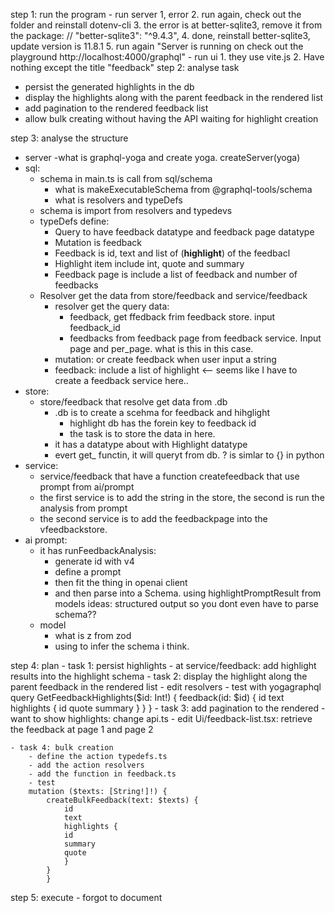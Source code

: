 step 1: run the program
    - run server 
        1, error
        2. run again, check out the folder and reinstall dotenv-cli
        3. the error is at better-sqlite3, remove it from the package:     // "better-sqlite3": "^9.4.3",
        4. done, reinstall better-sqlite3, update version is 11.8.1
        5. run again 
            "Server is running on check out the playground http://localhost:4000/graphql"
    - run ui
        1. they use vite.js
        2. Have nothing except the title "feedback"
step 2: analyse task
- persist the generated highlights in the db
- display the highlights along with the parent feedback in the rendered list 
- add pagination to the rendered feedback list 
- allow bulk creating without having the API waiting for highlight creation 

step 3: analyse the structure
- server
    -what is graphql-yoga and create yoga. createServer(yoga)
- sql:
    - schema in main.ts is call from sql/schema
        - what is makeExecutableSchema from @graphql-tools/schema
        - what is resolvers and typeDefs
    - schema is import from resolvers and typedevs
    - typeDefs define:
        - Query to have feedback datatype and feedback page datatype
        - Mutation is feedback
        - Feedback is id, text and list of (**highlight**) of the feedbacl
        - Highlight item include int, quote and summary
        - Feedback page is include a list of feedback  and number of feedbacks
    - Resolver get the data from store/feedback and service/feedback
        - resolver get the query data:
            - feedback, get ffedback frim feedback store. input feedback_id
            - feedbacks from feedback page from feedback service. Input page and per_page. what is this in this case.
        - mutation:
            or create feedback when user input a string
        - feedback:
            include a list of highlight <-- seems like I have to create a feedback service here..
- store:
    - store/feedback that resolve get data from .db
        - .db is to create a scehma for feedback and hihglight
            - highlight db has the forein key to feedback id
            - the task is to store the data in here. 
        - it has a datatype about with Highlight datatype 
        - evert get_ functin, it will queryt from db. ? is simlar to {} in python
- service:
    - service/feedback that have a function createfeedback that use prompt from ai/prompt
    - the first service is to add the string in the store, the second is run the analysis from prompt 
    - the second service is to add the feedbackpage into the vfeedbackstore. 
- ai prompt:
    - it has runFeedbackAnalysis:
        - generate id with v4
        - define a prompt 
        - then fit the thing in openai client 
        - and then parse into a Schema. using highlightPromptResult from models
        ideas: structured output so you dont even have to parse schema??
    - model
        - what is z from zod 
        - using to infer the schema i think.
    
step 4: plan
    - task 1: persist highlights
        - at service/feedback: add highlight results into the highlight schema
    - task 2: display the highlight along the parent feedback in the rendered list
        - edit resolvers
        - test with yogagraphql
                query GetFeedbackHighlights($id: Int!) {
                feedback(id: $id) {
                    id
                    text
                    highlights {
                    id
                    quote
                    summary
                    }
                }
                }
    - task 3: add pagination to the rendered
        - want to show highlights: change api.ts
        - edit Ui/feedback-list.tsx: retrieve the feedback at page 1 and page 2 
   
    - task 4: bulk creation
        - define the action typedefs.ts
        - add the action resolvers
        - add the function in feedback.ts 
        - test
        mutation ($texts: [String!]!) {
            createBulkFeedback(text: $texts) {
                id
                text
                highlights {
                id
                summary
                quote
                }
            }
            }

step 5: execute
    - forgot to document 

